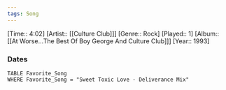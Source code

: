 ```yaml
---
tags: Song  
---
```

[Time:: 4:02]
[Artist:: [[Culture Club]]]
[Genre:: Rock]
[Played:: 1]
[Album:: [[At Worse...The Best Of Boy George And Culture Club]]]
[Year:: 1993]
### Dates
````dataview
TABLE Favorite_Song
WHERE Favorite_Song = "Sweet Toxic Love - Deliverance Mix"
````